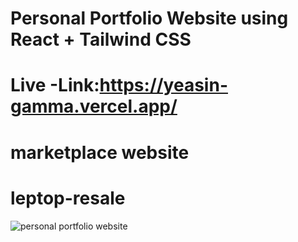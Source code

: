 # Personal Portfolio Website using React + Tailwind CSS
# Live -Link:https://yeasin-gamma.vercel.app/
# marketplace website
# leptop-resale


![personal portfolio website](https://github.com/user-attachments/assets/7751f7e8-76f1-4010-892c-525844d989cf)
